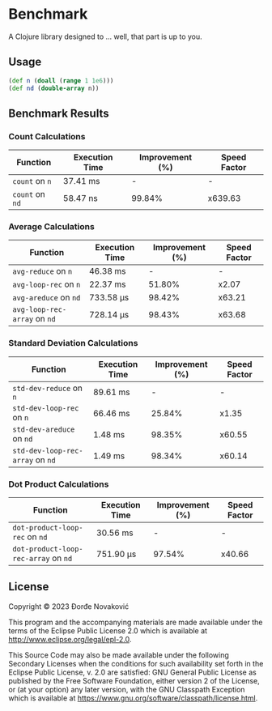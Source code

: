 # Benchmark

A Clojure library designed to ... well, that part is up to you.

## Usage

```clojure
(def n (doall (range 1 1e6)))
(def nd (double-array n))
```

## Benchmark Results

### Count Calculations
| Function       | Execution Time | Improvement (%) | Speed Factor   |
|----------------|----------------|-----------------|----------------|
| `count` on `n` | 37.41 ms       | -               | -              |
| `count` on `nd`| 58.47 ns       | 99.84%          | x639.63        |

### Average Calculations
| Function                     | Execution Time | Improvement (%) | Speed Factor   |
|------------------------------|----------------|-----------------|----------------|
| `avg-reduce` on `n`          | 46.38 ms       | -               | -              |
| `avg-loop-rec` on `n`        | 22.37 ms       | 51.80%          | x2.07          |
| `avg-areduce` on `nd`        | 733.58 µs      | 98.42%          | x63.21         |
| `avg-loop-rec-array` on `nd` | 728.14 µs      | 98.43%          | x63.68         |

### Standard Deviation Calculations
| Function                       | Execution Time | Improvement (%) | Speed Factor   |
|--------------------------------|----------------|-----------------|----------------|
| `std-dev-reduce` on `n`        | 89.61 ms       | -               | -              |
| `std-dev-loop-rec` on `n`      | 66.46 ms       | 25.84%          | x1.35          |
| `std-dev-areduce` on `nd`      | 1.48 ms        | 98.35%          | x60.55         |
| `std-dev-loop-rec-array` on `nd` | 1.49 ms     | 98.34%          | x60.14         |

### Dot Product Calculations
| Function                           | Execution Time | Improvement (%) | Speed Factor   |
|------------------------------------|----------------|-----------------|----------------|
| `dot-product-loop-rec` on `nd`     | 30.56 ms       | -               | -              |
| `dot-product-loop-rec-array` on `nd` | 751.90 µs  | 97.54%          | x40.66         |



## License

Copyright © 2023 Đorđe Novaković

This program and the accompanying materials are made available under the
terms of the Eclipse Public License 2.0 which is available at
http://www.eclipse.org/legal/epl-2.0.

This Source Code may also be made available under the following Secondary
Licenses when the conditions for such availability set forth in the Eclipse
Public License, v. 2.0 are satisfied: GNU General Public License as published by
the Free Software Foundation, either version 2 of the License, or (at your
option) any later version, with the GNU Classpath Exception which is available
at https://www.gnu.org/software/classpath/license.html.
